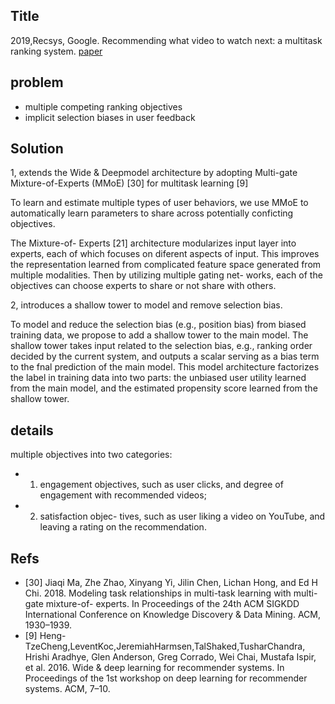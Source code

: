 ## Title

2019,Recsys, Google. Recommending what video to watch next: a multitask ranking system. [paper](https://dl.acm.org/citation.cfm?id=3346997)


## problem

- multiple competing ranking objectives
- implicit selection biases in user feedback


## Solution

1, extends the Wide & Deepmodel architecture by adopting Multi-gate Mixture-of-Experts (MMoE) [30] for multitask learning [9]

To learn and estimate multiple types of user behaviors, we use MMoE to automatically learn parameters to share across potentially conficting objectives.

The Mixture-of- Experts [21] architecture modularizes input layer into experts, each of which focuses on diferent aspects of input.
This improves the representation learned from complicated feature space generated from multiple modalities.
Then by utilizing multiple gating net- works, each of the objectives can choose experts to share or not share with others.

2, introduces a shallow tower to model and remove selection bias.

To model and reduce the selection bias (e.g., position bias) from biased training data, we propose to add a shallow tower to the main model.
 The shallow tower takes input related to the selection bias, e.g., ranking order decided by the current system, and outputs a scalar serving as a bias term to the fnal prediction of the main model.
 This model architecture factorizes the label in training data into two parts: the unbiased user utility learned from the main model, and the estimated propensity score learned from the shallow tower.


## details

multiple objectives into two categories:
 - 1) engagement objectives, such as user clicks, and degree of engagement with recommended videos;
 - 2) satisfaction objec- tives, such as user liking a video on YouTube, and leaving a rating on the recommendation.

## Refs
- [30] Jiaqi Ma, Zhe Zhao, Xinyang Yi, Jilin Chen, Lichan Hong, and Ed H Chi. 2018. Modeling task relationships in multi-task learning with multi-gate mixture-of- experts. In Proceedings of the 24th ACM SIGKDD International Conference on Knowledge Discovery & Data Mining. ACM, 1930–1939.
- [9] Heng-TzeCheng,LeventKoc,JeremiahHarmsen,TalShaked,TusharChandra,
Hrishi Aradhye, Glen Anderson, Greg Corrado, Wei Chai, Mustafa Ispir, et al. 2016. Wide & deep learning for recommender systems. In Proceedings of the 1st workshop on deep learning for recommender systems. ACM, 7–10.
